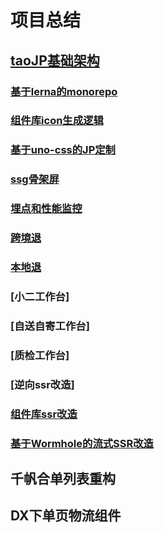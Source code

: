 # 项目总结

## [taoJP基础架构](taoJP.md)

### [基于lerna的monorepo](./lerna_monorepo.md)

### [组件库icon生成逻辑](./generate_icon.md)

### [基于uno-css的JP定制](../posts/uno-css-jp.md)

### [ssg骨架屏](../posts/skelon.md)

### [埋点和性能监控](../posts/埋点.md)


### [跨境退](./cross_border.md)

### [本地退](./local_return.md)

### [小二工作台]

### [自送自寄工作台]

### [质检工作台]

### [逆向ssr改造]

### [组件库ssr改造](./component_ssr.md)

### [基于Wormhole的流式SSR改造](./ssr_operate.md)


## 千帆合单列表重构


## DX下单页物流组件

